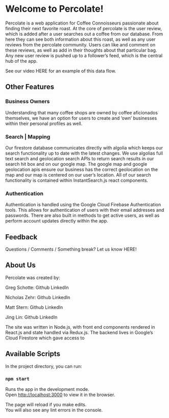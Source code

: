 # Welcome to Percolate!

Percolate is a web application for Coffee Connoisseurs passionate about finding their next favorite roast. At the core of percolate is the user review, which is added after a user searches out a coffee from our database. From here they can see both information about this roast, as well as any user reviews from the percolate community. Users can like and comment on these reviews, as well as add in their thoughts about that particular bag. Any new user review is pushed up to a follower’s feed, which is the central hub of the app.

See our video HERE for an example of this data flow.

## Other Features
### Business Owners

Understanding that many coffee shops are owned by coffee aficionados themselves, we have an option for users to create and ‘own’ businesses within their personal profiles as well.

### Search | Mapping
Our firestore database communicates directly with algolia which keeps our search functionality up to date with the latest changes. We use algolias full text search and geolocation search APIs to return search results in our search hit box and on our google map. The google map and google geolocation apis ensure our business has the correct geolocation on the map and our map is centered on our user’s location. All of our search functionality is contained within InstantSearch.js react components.

### Authentication
Authentication is handled using the Google Cloud Firebase Authentication tools. This allows for authentication of users with their email addresses and passwords. There are also built in methods to get active users, as well as perform account updates directly within the app.

## Feedback
Questions / Comments / Something break? Let us know HERE!

## About Us

Percolate was created by:

 Greg Schotte:
Github
LinkedIn

 Nicholas Zehr:
Github
LinkedIn

 Matt Stern:
Github
LinkedIn

Jing Lin:
Github
LinkedIn

The site was written in Node.js, with front end components rendered in React.js and state handled via Redux.js. The backend lives in Google’s Cloud Firestore which gave access to


## Available Scripts

In the project directory, you can run:
### `npm start`

Runs the app in the development mode.\
Open [http://localhost:3000](http://localhost:3000) to view it in the browser.

The page will reload if you make edits.\
You will also see any lint errors in the console.

